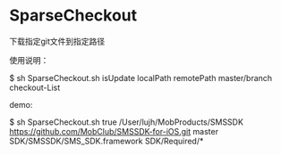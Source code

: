 # SparseCheckout
下载指定git文件到指定路径

使用说明：

$ sh SparseCheckout.sh isUpdate localPath remotePath master/branch checkout-List

demo:

$ sh SparseCheckout.sh true /User/lujh/MobProducts/SMSSDK https://github.com/MobClub/SMSSDK-for-iOS.git master SDK/SMSSDK/SMS_SDK.framework SDK/Required/*
